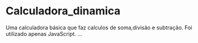 # Calculadora_dinamica

Uma calculadora básica que faz calculos de soma,divisão e subtração.
Foi utilizado apenas JavaScript.
...
